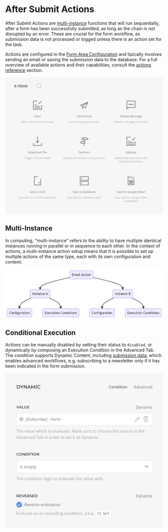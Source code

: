 # After Submit Actions

After Submit Actions are [multi-instance](#multi-instance) functions that will run sequentially, after a form has been successfully submitted, as long as the chain is not disrupted by an error. These are crucial for the form workflow, as submission data is not processed or logged unless there is an action set for the task.

Actions are configured in the [Form Area Configuration](./form-area#configuration) and tipically involves sending an email or saving the submission data to the database. For a full overview of available actions and their capabilities, consult the [actions reference](./actions/) section.

![After Submit Actions](./assets/actions.webp)

## Multi-Instance

In computing, "multi-instance" refers to the ability to have multiple identical instances running in parallel or in sequence to each other. In the context of actions, a multi-instance action setup means that it is possible to set up multiple actions of the same type, each with its own configuration and content.

![Multi-Instance Action](./assets/form-action-multi-instance.png)

## Conditional Execution

Actions can be manually disabled by setting their status to `disabled`, or dynamically by composing an Execution Condition in the Advanced Tab. The condition supports Dynamic Content, including [submission data](./dynamic-workflow#submission-data-source), which enables advanced workflows, e.g. subscribing to a newsletter only if it has been indicated in the form submission.

![Actions Dynamic Execution](./assets/form-action-exec-dynamic.webp)
